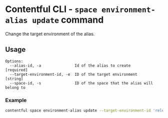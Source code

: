 # Contentful CLI - `space environment-alias update` command

Change the target environment of the alias.

## Usage

```
Options:
  --alias-id, -a               Id of the alias to create              [required]
  --target-environment-id, -e  ID of the target environment             [string]
  --space-id, -s               ID of the space that the alias will belong to
```

### Example

```sh
contentful space environment-alias update --target-environment-id 'release-2' --alias-id 'master'
```
